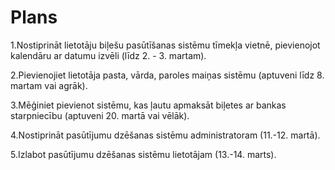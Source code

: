 # Plans

1.Nostiprināt lietotāju biļešu pasūtīšanas sistēmu tīmekļa vietnē, pievienojot kalendāru ar datumu izvēli (līdz 2. - 3. martam).

2.Pievienojiet lietotāja pasta, vārda, paroles maiņas sistēmu (aptuveni līdz 8. martam vai agrāk).

3.Mēģiniet pievienot sistēmu, kas ļautu apmaksāt biļetes ar bankas starpniecību (aptuveni 20. martā vai vēlāk).

4.Nostiprināt pasūtījumu dzēšanas sistēmu administratoram (11.-12. martā).

5.Izlabot pasūtījumu dzēšanas sistēmu lietotājam (13.-14. marts).
